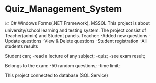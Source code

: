 # Quiz_Management_System
📈 C# Windows Forms(.NET Framework), MSSQL
This project is about university/school learning and testing system. The project consist of Teacher(admin) and Student panels.
Teacher:
-Added new questions
-Update questions
-View & Delete questions
-Student registration
-All students results

Student can;
-read a lecture of any subject;
-quiz;
-see exam result;

Belongs to the exam:
-50 random questions;
-time limit;

This project connected to database (SQL Service)
